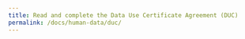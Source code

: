 ```yaml
---
title: Read and complete the Data Use Certificate Agreement (DUC)
permalink: /docs/human-data/duc/
---
```

